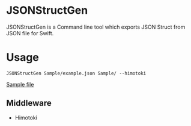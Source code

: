 # JSONStructGen
JSONStructGen is a Command line tool which exports JSON Struct from JSON file for Swift.

# Usage

```
JSONStructGen Sample/example.json Sample/ --himotoki
```

[Sample file](https://github.com/kateinoigakukun/JSONStructGen/tree/master/Sample/)

## Middleware
 - Himotoki
 
